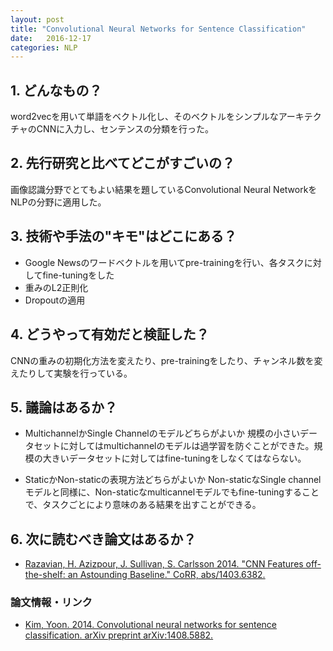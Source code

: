 ```yaml
---
layout: post
title: "Convolutional Neural Networks for Sentence Classification"
date:   2016-12-17
categories: NLP
---
```


## 1. どんなもの？

word2vecを用いて単語をベクトル化し、そのベクトルをシンプルなアーキテクチャのCNNに入力し、センテンスの分類を行った。

## 2. 先行研究と比べてどこがすごいの？

画像認識分野でとてもよい結果を題しているConvolutional Neural NetworkをNLPの分野に適用した。

## 3. 技術や手法の"キモ"はどこにある？

* Google Newsのワードベクトルを用いてpre-trainingを行い、各タスクに対してfine-tuningをした
* 重みのL2正則化
* Dropoutの適用

## 4. どうやって有効だと検証した？

CNNの重みの初期化方法を変えたり、pre-trainingをしたり、チャンネル数を変えたりして実験を行っている。

## 5. 議論はあるか？

* MultichannelかSingle Channelのモデルどちらがよいか
  規模の小さいデータセットに対してはmultichannelのモデルは過学習を防ぐことができた。規模の大きいデータセットに対してはfine-tuningをしなくてはならない。
  
* StaticかNon-staticの表現方法どちらがよいか
  Non-staticなSingle channelモデルと同様に、Non-staticなmulticannelモデルでもfine-tuningすることで、タスクごとにより意味のある結果を出すことができる。
  
  
## 6. 次に読むべき論文はあるか？

* [Razavian, H. Azizpour, J. Sullivan, S. Carlsson 2014. "CNN Features off-the-shelf: an Astounding Baseline." CoRR, abs/1403.6382.](https://arxiv.org/abs/1403.6382)

### 論文情報・リンク

* [Kim, Yoon. 2014. Convolutional neural networks for sentence classification. arXiv preprint arXiv:1408.5882.](https://arxiv.org/abs/1408.5882)
